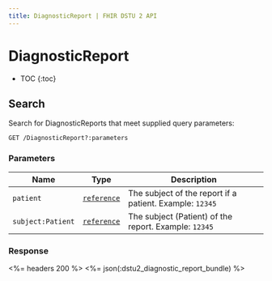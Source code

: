 ```yaml
---
title: DiagnosticReport | FHIR DSTU 2 API
---
```


# DiagnosticReport

* TOC
{:toc}

## Search

Search for DiagnosticReports that meet supplied query parameters:

    GET /DiagnosticReport?:parameters

### Parameters

 Name            | Type                                                               | Description
-----------------|--------------------------------------------------------------------|---------------------------------------------------------
`patient`        |[`reference`](http://www.hl7.org/FHIR/2015May/search.html#reference)| The subject of the report if a patient. Example: `12345`
`subject:Patient`|[`reference`](http://www.hl7.org/FHIR/2015May/search.html#reference)| The subject (Patient) of the report. Example: `12345`

### Response

<%= headers 200 %>
<%= json(:dstu2_diagnostic_report_bundle) %>
